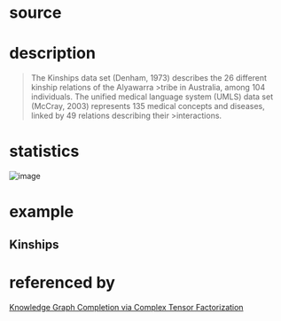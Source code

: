 # source

# description
>The Kinships data set (Denham, 1973) describes the 26 different kinship relations of the Alyawarra >tribe in Australia, among 104 individuals. The unified medical language system (UMLS) data set (McCray,
>2003) represents 135 medical concepts and diseases, linked by 49 relations describing their >interactions.
# statistics
![image](https://user-images.githubusercontent.com/51369075/97095792-7512bd80-1696-11eb-9830-f8372779b5cd.png)
# example
## Kinships

# referenced by
[Knowledge Graph Completion via Complex Tensor Factorization](https://www.jmlr.org/papers/volume18/16-563/16-563.pdf)
